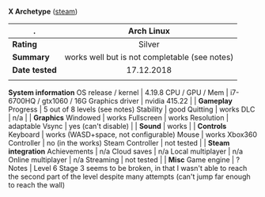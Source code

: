 **X Archetype** ([steam](https://store.steampowered.com/app/984230/X_Archetype/))

. | Arch Linux 
---|:---:
**Rating** |  Silver
**Summary** | works well but is not completable (see notes)
**Date tested** | 17.12.2018 
 | |
**System information**
OS release / kernel | 4.19.8
CPU / GPU / Mem | i7-6700HQ / gtx1060 / 16G 
Graphics driver | nvidia 415.22 
 | |
**Gameplay**
Progress  | 5 out of 8 levels (see notes)
Stability | good
Quitting  | works
DLC | n/a 
 | |
**Graphics**
Windowed | works
Fullscreen | works 
Resolution | adaptable
Vsync | yes (can't disable)
 | |
**Sound** | works 
 | |
**Controls**
Keyboard | works (WASD+space, not configurable)
Mouse | works
Xbox360 Controller | no (in the works) 
Steam Controller | not tested 
 | |
**Steam integration**
Achievements | n/a
Cloud saves | n/a
Local multiplayer | n/a 
Online multiplayer | n/a 
Streaming | not tested 
 | |
**Misc**
Game engine  | ?
Notes | Level 6 Stage 3 seems to be broken, in that I wasn't able to reach the second part of the level despite many attempts (can't jump far enough to reach the wall)
